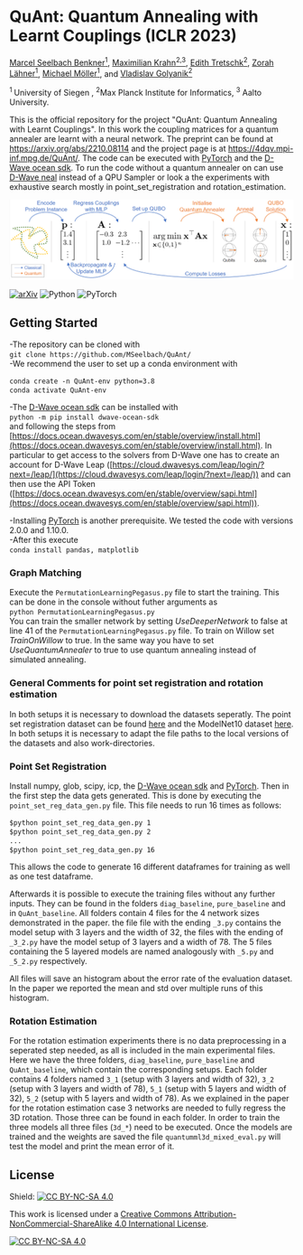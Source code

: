 # QuAnt: Quantum Annealing with Learnt Couplings (ICLR 2023)
[Marcel Seelbach Benkner<sup>1</sup>](https://www.vsa.informatik.uni-siegen.de/en/seelbach-marcel), [Maximilian Krahn<sup>2,3</sup>](https://scholar.google.com/citations?user=Dg5q7-QAAAAJ&hl=de), [Edith Tretschk<sup>2</sup>](https://people.mpi-inf.mpg.de/~tretschk/), [Zorah Lähner<sup>1</sup>](https://zorah.github.io/), [Michael Möller<sup>1</sup>](https://sites.google.com/site/michaelmoellermath/), and [Vladislav Golyanik<sup>2</sup>](https://people.mpi-inf.mpg.de/~golyanik/)

 <sup> 1 </sup> University of Siegen , <sup>2</sup>Max Planck Institute for Informatics, <sup>3</sup> Aalto University.

This is the official repository for the project "QuAnt: Quantum Annealing with Learnt Couplings".
In this work the coupling matrices for a quantum annealer are learnt with a neural network.
The preprint can be found at https://arxiv.org/abs/2210.08114 and the project page is at https://4dqv.mpi-inf.mpg.de/QuAnt/.
The code can be executed with [PyTorch](https://pytorch.org/) and the [D-Wave ocean sdk](https://docs.ocean.dwavesys.com/en/stable/). 
To run the code without a quantum annealer on can use [D-Wave neal](https://docs.ocean.dwavesys.com/projects/neal/en/latest/) instead of a QPU Sampler or look a the experiments with exhaustive search mostly in point_set_registration and rotation_estimation.



![](pipeline.PNG)

[![arXiv](http://img.shields.io/badge/arXiv-2212.07786-b31b1b.svg)](https://arxiv.org/abs/2210.08114)
![Python](http://img.shields.io/badge/python-%3E%3D3.8-blue)
![PyTorch](http://img.shields.io/badge/PyTorch-%3E%3D1.10-blue)


## Getting Started
-The repository can be cloned with <br/>
`git clone https://github.com/MSeelbach/QuAnt/` <br/>
-We recommend the user to set up a conda environment with
```
conda create -n QuAnt-env python=3.8
conda activate QuAnt-env
```
-The [D-Wave ocean sdk](https://docs.ocean.dwavesys.com/en/stable/) can be installed with <br/>
`python -m pip install dwave-ocean-sdk` <br/> 
and following the steps from [https://docs.ocean.dwavesys.com/en/stable/overview/install.html](https://docs.ocean.dwavesys.com/en/stable/overview/install.html). In particular to 
get access to the solvers from D-Wave one has to create an account for D-Wave Leap ([https://cloud.dwavesys.com/leap/login/?next=/leap/](https://cloud.dwavesys.com/leap/login/?next=/leap/)) and
can then use the API Token ([https://docs.ocean.dwavesys.com/en/stable/overview/sapi.html](https://docs.ocean.dwavesys.com/en/stable/overview/sapi.html)).  

-Installing [PyTorch](https://pytorch.org/) is another prerequisite. We tested the code with versions 2.0.0 and 1.10.0.<br/>
-After this execute <br/>
`conda install pandas, matplotlib` <br/>



### Graph Matching
Execute the `PermutationLearningPegasus.py` file to start the training. This can be done in the console without futher arguments as <br/>
`python PermutationLearningPegasus.py` <br/>
You can train the smaller network 
by setting _UseDeeperNetwork_ to false at line 41 of the `PermutationLearningPegasus.py` file. To train on Willow set _TrainOnWillow_ to true.
In the same way you have to set _UseQuantumAnnealer_ to true to use quantum annealing instead of simulated annealing.

### General Comments for point set registration and rotation estimation
In both setups it is necessary to download the datasets seperatly. The point set registration dataset can be found [here](https://2dshapesstructure.github.io) and the ModelNet10 dataset [here](https://modelnet.cs.princeton.edu). In both setups it is necessary to adapt the file paths to the local versions of the datasets and also work-directories.

### Point Set Registration
Install numpy, glob, scipy, icp, the [D-Wave ocean sdk](https://docs.ocean.dwavesys.com/en/stable/) and [PyTorch](https://pytorch.org/).
Then in the first step the data gets generated. This is done by executing the `point_set_reg_data_gen.py` file. This file needs to run 16 times as follows:
```
$python point_set_reg_data_gen.py 1
$python point_set_reg_data_gen.py 2
...
$python point_set_reg_data_gen.py 16
```

This allows the code to generate 16 different dataframes for training as well as one test dataframe.

Afterwards it is possible to execute the training files without any further inputs. They can be found in the folders `diag_baseline`, `pure_baseline` and in `QuAnt_baseline`. All folders contain 4 files for the 4 network sizes demonstrated in the paper. the file file with the ending `_3.py` contains the model setup with 3 layers and the width of 32, the files with the ending of  `_3_2.py` have the model setup of 3 layers and a width of 78. The 5 files containing the 5 layered models are named analogously with `_5.py` and `_5_2.py` respectively.

All files will save an histogram about the error rate of the evaluation dataset. In the paper we reported the mean and std over multiple runs of this histogram.

### Rotation Estimation

For the rotation estimation experiments there is no data preprocessing in a seperated step needed, as all is included in the main experimental files.
Here we have the three folders, `diag_baseline`, `pure_baseline` and `QuAnt_baseline`, which contain the corresponding setups. Each folder contains 4 folders named `3_1` (setup with 3 layers and width of 32), `3_2` (setup with 3 layers and width of 78), `5_1` (setup with 5 layers and width of 32), `5_2` (setup with 5 layers and width of 78).
As we explained in the paper for the rotation estimation case 3 networks are needed to fully regress the 3D rotation. 
Those three can be found in each folder. In order to train the three models all three files (`3d_*`) need to be executed. Once the models are trained and the weights are saved the file `quantumml3d_mixed_eval.py` will test the model and print the mean error of it. 


## License
Shield: [![CC BY-NC-SA 4.0][cc-by-nc-sa-shield]][cc-by-nc-sa]

This work is licensed under a
[Creative Commons Attribution-NonCommercial-ShareAlike 4.0 International License][cc-by-nc-sa].

[![CC BY-NC-SA 4.0][cc-by-nc-sa-image]][cc-by-nc-sa]

[cc-by-nc-sa]: http://creativecommons.org/licenses/by-nc-sa/4.0/
[cc-by-nc-sa-image]: https://licensebuttons.net/l/by-nc-sa/4.0/88x31.png
[cc-by-nc-sa-shield]: https://img.shields.io/badge/License-CC%20BY--NC--SA%204.0-lightgrey.svg